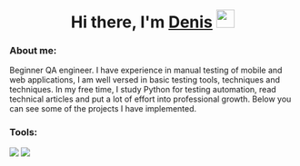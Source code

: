 <h1 align="center">Hi there, I'm <a href="https://daniilshat.ru/" target="_blank">Denis</a> 
<img src="https://github.com/blackcater/blackcater/raw/main/images/Hi.gif" height="32"/></h1>
<h3 align="left">About me:</h3>
Beginner QA engineer. I have experience in manual testing of mobile and web applications, I am well versed in basic testing tools, techniques and techniques. In my free time, I study Python for testing automation, read technical articles and put a lot of effort into professional growth. Below you can see some of the projects I have implemented.
<h3 aligh="left">Tools:</h3>
<img src="https://img.shields.io/badge/JIRA-black?style=for-the-badge&logo=JIRA&logoColor=blue"/> <img src="https://img.shields.io/badge/POSTMAN-black?style=for-the-badge&logo=POSTMAN&logoColor=#FF6C37"/> </img src="https://img.shields.io/badge/GITHUB-black?style=for-the-badge&logo=GITHUB&logoColor=#181717"/> 
